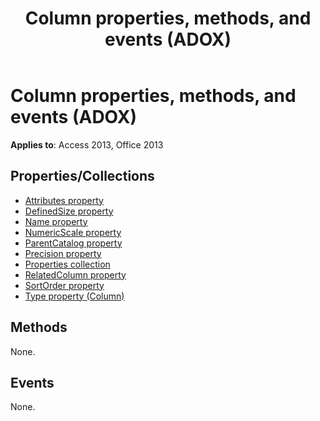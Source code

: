﻿---
title: Column properties, methods, and events (ADOX)
TOCTitle: Properties, Methods, and Events
ms:assetid: 3cfb6eaf-399a-1678-45bd-6fe692d8bd81
ms:mtpsurl: https://msdn.microsoft.com/library/JJ249162(v=office.15)
ms:contentKeyID: 48544330
ms.date: 09/18/2015
mtps_version: v=office.15
---

# Column properties, methods, and events (ADOX)

**Applies to**: Access 2013, Office 2013


## Properties/Collections

- [Attributes property](attributes-property-adox.md)
- [DefinedSize property](definedsize-property-adox.md)
- [Name property](name-property-adox.md)
- [NumericScale property](numericscale-property-adox.md)
- [ParentCatalog property](parentcatalog-property-adox.md)
- [Precision property](precision-property-adox.md)
- [Properties collection](properties-collection-ado.md)
- [RelatedColumn property](relatedcolumn-property-adox.md)
- [SortOrder property](sortorder-property-adox.md)
- [Type property (Column)](https://msdn.microsoft.com/library/jj249169\(v=office.15\))

## Methods

None.

## Events

None.

